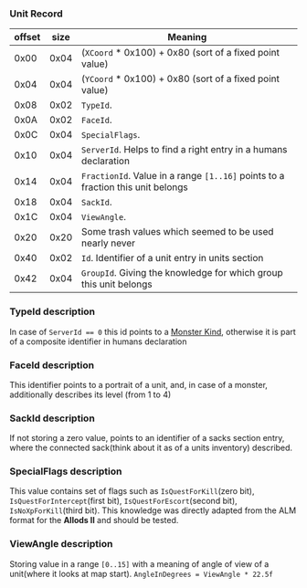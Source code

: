 ### Unit Record

 offset | size | Meaning
--------|------|--------
0x00 | 0x04 | (`XCoord` * 0x100) + 0x80 (sort of a fixed point value)
0x04 | 0x04 | (`YCoord` * 0x100) + 0x80 (sort of a fixed point value)
0x08 | 0x02 | `TypeId`.
0x0A | 0x02 | `FaceId`.
0x0C | 0x04 | `SpecialFlags`.
0x10 | 0x04 | `ServerId`. Helps to find a right entry in a humans declaration
0x14 | 0x04 | `FractionId`. Value in a range `[1..16]` points to a fraction this unit belongs
0x18 | 0x04 | `SackId`.
0x1C | 0x04 | `ViewAngle`.
0x20 | 0x20 | Some trash values which seemed to be used nearly never
0x40 | 0x02 | `Id`. Identifier of a unit entry in units section
0x42 | 0x04 | `GroupId`. Giving the knowledge for which group this unit belongs

### TypeId description
In case of `ServerId == 0` this id points to a [Monster Kind](../../Enumerations/ALM/MonsterKind.md),
otherwise it is part of a composite identifier in humans declaration

### FaceId description
This identifier points to a portrait of a unit, and, in case of a monster,
additionally describes its level (from 1 to 4)

### SackId description
If not storing a zero value, points to an identifier of a sacks section entry,
where the connected sack(think about it as of a units inventory) described.

### SpecialFlags description
This value contains set of flags such as `IsQuestForKill`(zero bit),
`IsQuestForIntercept`(first bit), `IsQuestForEscort`(second bit),
`IsNoXpForKill`(third bit). This knowledge was directly adapted
from the ALM format for the **Allods II** and should be tested.

### ViewAngle description
Storing value in a range `[0..15]` with a meaning of angle of view of 
a unit(where it looks at map start). `AngleInDegrees = ViewAngle * 22.5f`
